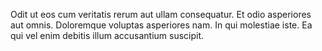 Odit ut eos cum veritatis rerum aut ullam consequatur. Et odio asperiores aut omnis. Doloremque voluptas asperiores nam. In qui molestiae iste. Ea qui vel enim debitis illum accusantium suscipit.